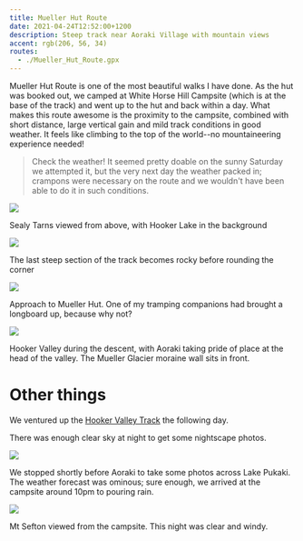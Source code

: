 ```yaml
---
title: Mueller Hut Route
date: 2021-04-24T12:52:00+1200
description: Steep track near Aoraki Village with mountain views
accent: rgb(206, 56, 34)
routes:
  - ./Mueller_Hut_Route.gpx
---
```


Mueller Hut Route is one of the most beautiful walks I have done. As the hut was booked out, we camped at White Horse Hill Campsite (which is at the base of the track) and went up to the hut and back within a day. What makes this route awesome is the proximity to the campsite, combined with short distance, large vertical gain and mild track conditions in good weather. It feels like climbing to the top of the world--no mountaineering experience needed!

> Check the weather! It seemed pretty doable on the sunny Saturday we attempted it, but the very next day the weather packed in; crampons were necessary on the route and we wouldn't have been able to do it in such conditions.

![][tarn]

<figcaption>Sealy Tarns viewed from above, with Hooker Lake in the background</figcaption>

![][rocky]

<figcaption>The last steep section of the track becomes rocky before rounding the corner</figcaption>

![][hut]

<figcaption>Approach to Mueller Hut. One of my tramping companions had brought a longboard up, because why not?</figcaption>

![][hooker]

<figcaption>Hooker Valley during the descent, with Aoraki taking pride of place at the head of the valley. The Mueller Glacier moraine wall sits in front.</figcaption>

# Other things

We ventured up the [Hooker Valley Track](/hooker-valley) the following day.

There was enough clear sky at night to get some nightscape photos.

![][nightroad]

<figcaption>We stopped shortly before Aoraki to take some photos across Lake Pukaki. The weather forecast was ominous; sure enough, we arrived at the campsite around 10pm to pouring rain.</figcaption>

![][nightmount]

<figcaption>Mt Sefton viewed from the campsite. This night was clear and windy.</figcaption>

[tarn]: ./DSC07097.jpg
[rocky]: ./DSC07124.jpg
[hut]: ./DSC07152.jpg
[hooker]: ./DSC07218.jpg
[nightroad]: ./DSC07041.jpg
[nightmount]: ./DSC07223.jpg
